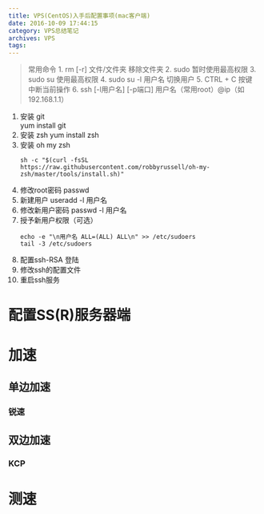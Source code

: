 ```yaml
---
title: VPS(CentOS)入手后配置事项(mac客户端)
date: 2016-10-09 17:44:15
category: VPS总结笔记
archives: VPS
tags:
---
```


>常用命令
	1. rm [-r] 文件/文件夹 
		移除文件夹
    2. sudo
    	暂时使用最高权限
    3. sudo su 
    	使用最高权限
    4. sudo su -l 用户名
    	切换用户
    5. CTRL + C 按键
    	中断当前操作
    6. ssh [-l用户名] [-p端口] 用户名（常用root）@ip（如192.168.1.1）

1. 安装 git  
	yum install git
2. 安装 zsh
	yum install zsh
3. 安装 oh my zsh
	```
    sh -c "$(curl -fsSL https://raw.githubusercontent.com/robbyrussell/oh-my-zsh/master/tools/install.sh)"
    ```
4. 修改root密码
	passwd
5. 新建用户
		useradd -l 用户名 
6. 修改新用户密码
	passwd -l 用户名
7. 授予新用户权限（可选）
	```
	echo -e "\n用户名 ALL=(ALL) ALL\n" >> /etc/sudoers
	tail -3 /etc/sudoers
    ``` 
8. 配置ssh-RSA 登陆
8. 修改ssh的配置文件
9. 重启ssh服务

# 配置SS(R)服务器端

# 加速
 ## 单边加速
  ### 锐速
 ## 双边加速
  ### KCP
# 测速